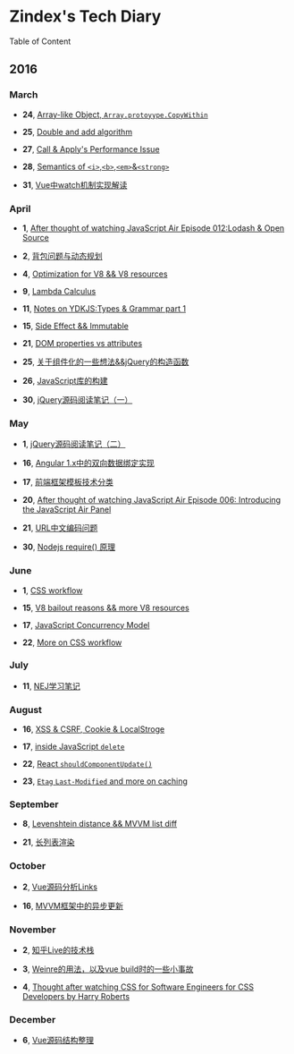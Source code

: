 # Zindex's Tech Diary

Table of Content

## 2016

### March

+ **24**, [Array-like Object, `Array.protoyype.CopyWithin`](http://zxc0328.github.io/diary/2016/03/2016-03-24.html)

+ **25**, [Double and add algorithm](http://zxc0328.github.io/diary/2016/03/2016-03-25.html)

+ **27**, [Call & Apply's Performance Issue](http://zxc0328.github.io/diary/2016/03/2016-03-27.html)

+ **28**, [Semantics of `<i>`,`<b>`,`<em>`&`<strong>`](http://zxc0328.github.io/diary/2016/03/2016-03-28.html)

+ **31**, [Vue中watch机制实现解读](http://zxc0328.github.io/diary/2016/03/2016-03-31.html)

### April

+ **1**, [After thought of watching JavaScript Air Episode 012:Lodash & Open Source](http://zxc0328.github.io/diary/2016/04/2016-04-01.html)

+ **2**, [背包问题与动态规划](http://zxc0328.github.io/diary/2016/04/2016-04-02.html)

+ **4**, [Optimization for V8 && V8 resources](http://zxc0328.github.io/diary/2016/04/2016-04-04.html)

+ **9**, [Lambda Calculus](http://zxc0328.github.io/diary/2016/04/2016-04-09.html)

+ **11**, [Notes on YDKJS:Types & Grammar part 1](http://zxc0328.github.io/diary/2016/04/2016-04-11.html)

+ **15**, [Side Effect && Immutable](http://zxc0328.github.io/diary/2016/04/2016-04-15.html)

+ **21**, [DOM properties vs attributes](http://zxc0328.github.io/diary/2016/04/2016-04-21.html)

+ **25**, [关于组件化的一些想法&&jQuery的构造函数](http://zxc0328.github.io/diary/2016/04/2016-04-25.html)

+ **26**, [JavaScript库的构建](http://zxc0328.github.io/diary/2016/04/2016-04-26.html)

+ **30**, [jQuery源码阅读笔记（一）](http://zxc0328.github.io/diary/2016/04/2016-04-30.html)

### May

+ **1**, [jQuery源码阅读笔记（二）](http://zxc0328.github.io/diary/2016/05/2016-05-01.html)  

+ **16**, [Angular 1.x中的双向数据绑定实现](http://zxc0328.github.io/diary/2016/05/2016-05-16.html)

+ **17**, [前端框架模板技术分类](http://zxc0328.github.io/diary/2016/05/2016-05-17.html)

+ **20**, [After thought of watching JavaScript Air Episode 006: Introducing the JavaScript Air Panel](http://zxc0328.github.io/diary/2016/05/2016-05-20.html)

+ **21**, [URL中文编码问题](http://zxc0328.github.io/diary/2016/05/2016-05-21.html)

+ **30**, [Nodejs require() 原理](http://zxc0328.github.io/diary/2016/05/2016-05-30.html)

### June

+ **1**, [CSS workflow](http://zxc0328.github.io/diary/2016/06/2016-06-01.html)

+ **15**, [V8 bailout reasons && more V8 resources](http://zxc0328.github.io/diary/2016/06/2016-06-15.html)

+ **17**, [JavaScript Concurrency Model](http://zxc0328.github.io/diary/2016/06/2016-06-17.html)

+ **22**, [More on CSS workflow](http://zxc0328.github.io/diary/2016/06/2016-06-22.html)

### July

+ **11**, [NEJ学习笔记](http://zxc0328.github.io/diary/2016/07/2016-07-11.html)

### August

+ **16**, [XSS & CSRF, Cookie & LocalStroge](http://zxc0328.github.io/diary/2016/08/2016-08-16.html)

+ **17**, [inside JavaScript `delete` ](http://zxc0328.github.io/diary/2016/08/2016-08-17.html)

+ **22**, [React `shouldComponentUpdate()`](http://zxc0328.github.io/diary/2016/08/2016-08-22.html)

+ **23**, [`Etag` `Last-Modified` and more on caching](http://zxc0328.github.io/diary/2016/08/2016-08-23.html)

### September

+ **8**, [Levenshtein distance && MVVM list diff](http://zxc0328.github.io/diary/2016/09/2016-09-08.html)

+ **21**, [长列表渲染](http://zxc0328.github.io/diary/2016/09/2016-09-21.html)

### October

+ **2**, [Vue源码分析Links](http://zxc0328.github.io/diary/2016/10/2016-10-02.html)

+ **16**, [MVVM框架中的异步更新](http://zxc0328.github.io/diary/2016/10/2016-10-16.html)

### November

+ **2**, [知乎Live的技术栈](http://zxc0328.github.io/diary/2016/11/2016-11-02.html)

+ **3**, [Weinre的用法，以及vue build时的一些小事故](http://zxc0328.github.io/diary/2016/11/2016-11-03.html)

+ **4**, [Thought after watching CSS for Software Engineers for CSS Developers by Harry Roberts](http://zxc0328.github.io/diary/2016/11/2016-11-04.html)

### December

+ **6**, [Vue源码结构整理](http://zxc0328.github.io/diary/2016/12/2016-12-06.html)

